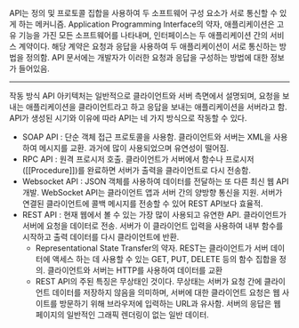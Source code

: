 API는 정의 및 프로토콜 집합을 사용하여 두 소프트웨어 구성 요소가 서로 통신할 수 있게 하는 메커니즘.
Application Programming Interface의 약자, 애플리케이션은 고유 기능을 가진 모든 소프트웨어를 나타내며, 인터페이스는 두 애플리케이션 간의 서비스 계약이다. 해당 계약은 요청과 응답을 사용하여 두 애플리케이션이 서로 통신하는 방법을 정의함. API 문서에는 개발자가 이러한 요청과 응답을 구성하는 방법에 대한 정보가 들어있음.

---
작동 방식
API 아키텍처는 일반적으로 클라이언트와 서버 측면에서 설명되며, 요청을 보내는 애플리케이션을 클라이언트라고 하고 응답을 보내는 애플리케이션을 서버라고 함.
API가 생성된 시기와 이유에 따라 API는 네 가지 방식으로 작동할 수 있다.
- SOAP API : 단순 객체 접근 프로토콜을 사용함. 클라이언트와 서버는 XML을 사용하여 메시지를 교환. 과거에 많이 사용되었으며 유연성이 떨어짐.
- RPC API : 원격 프로시저 호출. 클라이언트가 서버에서 함수나 프로시저([[Procedure]])를 완료하면 서버가 출력을 클라이언트로 다시 전송함.
- Websocket API : JSON 객체를 사용하여 데이터를 전달하는 또 다른 최신 웹 API 개발. WebSocket API는 클라이언트 앱과 서버 간의 양방향 통신을 지원. 서버가 연결된 클라이언트에 콜백 메시지를 전송할 수 있어 REST API보다 효율적.
- REST API : 현재 웹에서 볼 수 있는 가장 많이 사용되고 유연한 API. 클라이언트가 서버에 요청을 데이터로 전송. 서버가 이 클라이언트 입력을 사용하여 내부 함수를 시작하고 출력 데이터를 다시 클라이언트에 반환.
	- Representational State Transfer의 약자. REST는 클라이언트가 서버 데이터에 액세스 하는 데 사용할 수 있는 GET, PUT, DELETE 등의 함수 집합을 정의. 클라이언트와 서버는 HTTP를 사용하여 데이터를 교환
	- REST API의 주된 특징은 무상태인 것이다. 무상태는 서버가 요청 간에 클라이언트 데이터를 저장하지 않음을 의미하며, 서버에 대한 클라이언트 요청은 웹 사이트를 방문하기 위해 브라우저에 입력하는 URL과 유사함. 서버의 응답은 웹 페이지의 일반적인 그래픽 렌더링이 없는 일반 데이터.